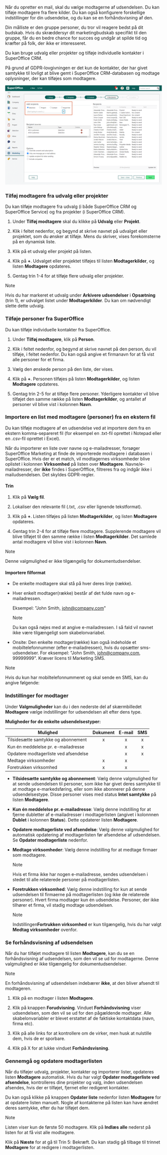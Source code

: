 <!-- markdownlint-disable-file MD041 MD034-->
Når du opretter en mail, skal du vælge modtagerne af udsendelsen. Du kan tilføje modtagere fra flere kilder. Du kan også konfigurere forskellige indstillinger for din udsendelse, og du kan se en forhåndsvisning af den.

Din målliste er den gruppe personer, du tror vil reagere bedst på dit budskab. Hvis du skræddersyr dit marketingbudskab specifikt til den gruppe, får du en bedre chance for succes og undgår at spilde tid og kræfter på folk, der ikke er interesseret.

Du kan bruge udvalg eller projekter og tilføje individuelle kontakter i SuperOffice CRM.

På grund af GDPR-lovgivningen er det kun de kontakter, der har givet samtykke til lovligt at blive gemt i SuperOffice CRM-databasen og modtage oplysninger, der kan tilføjes som modtagere.

![Du kan enten tilføje modtagerne fra et udvalg, et projekt, en individuel kontakt eller fra en ekstern liste, du importerer -screenshot][img3]

### Tilføj modtagere fra udvalg eller projekter

Du kan tilføje modtagere fra udvalg (i både SuperOffice CRM og SuperOffice Service) og fra projekter (i SuperOffice CRM).

1. Under **Tilføj modtagere** skal du klikke på **Udvalg** eller **Projekt**.

2. Klik i feltet nedenfor, og begynd at skrive navnet på udvalget eller projektet, som du ønsker at tilføje. Mens du skriver, vises forekomsterne på en dynamisk liste.

3. Klik på et udvalg eller projekt på listen.

4. Klik på **+**. Udvalget eller projektet tilføjes til listen **Modtagerkilder**, og listen **Modtagere** opdateres.

5. Gentag trin 1-4 for at tilføje flere udvalg eller projekter.

> [!NOTE]
> Hvis du har markeret et udvalg under **Arkivere udsendelser** i **Opsætning** (trin 1), er udvalget listet under **Modtagerkilder**. Du kan om nødvendigt slette dette udvalg.

### Tilføje personer fra SuperOffice

Du kan tilføje individuelle kontakter fra SuperOffice.

1. Under **Tilføj modtagere**, klik på **Person**.

2. Klik i feltet nedenfor, og begynd at skrive navnet på den person, du vil tilføje, i feltet nedenfor. Du kan også angive et firmanavn for at få vist alle personer for et firma.

3. Vælg den ønskede person på den liste, der vises.

4. Klik på **+**. Personen tilføjes på listen **Modtagerkilder**, og listen **Modtagere** opdateres.

5. Gentag trin 2-5 for at tilføje flere personer. Yderligere kontakter vil blive tilføjet den samme række på listen **Modtagerkilder**, og antallet af personer vil blive vist i kolonnen **Navn**.

### Importere en list med modtagere (personer) fra en ekstern fil

Du kan tilføje modtagere af en udsendelse ved at importere dem fra en ekstern  komma-separeret fil (for eksempel en .txt-fil oprettet i Notepad eller en .csv-fil oprettet i Excel).

Når du importerer en liste over navne og e-mailadresser, forsøger SuperOffice Marketing at finde de importerede modtagere i databasen i SuperOffice. Hvis der er et match, vil modtagernes virksomheder blive oplistet i kolonnen **Virksomhed** på listen over **Modtagere**. Navne/e-mailadresser, der **ikke** findes i SuperOfffice, filtreres fra og indgår ikke i mailudsendelsen. Det skyldes GDPR-regler.

#### Trin

1. Klik på **Vælg fil**.

2. Lokaliser den relevante fil (.txt, .csv eller lignende tekstformat).

3. Klik på **+**. Listen tilføjes på listen **Modtagerkilder**, og listen **Modtagere** opdateres.

4. Gentag trin 2-4 for at tilføje flere modtagere. Supplerende modtagere vil blive tilføjet til den samme række i listen **Modtagerkilder**. Det samlede antal modtagere vil blive vist i kolonnen **Navn**.

> [!NOTE]
Denne valgmulighed er ikke tilgængelig for dokumentudsendelser.

#### Importere filformat

* De enkelte modtagere skal stå på hver deres linje (række).

* Hver enkelt modtager(række) består af det fulde navn og e-mailadressen.

    Eksempel: "John Smith, john@company.com"

    > [!NOTE]
    > Du kan også nøjes med at angive e-mailadressen. I så fald vil navnet ikke være tilgængeligt som skabelonvariabel.

* Onsite: Den enkelte modtager(række) kan også indeholde et mobiltelefonnummer (efter e-mailadressen), hvis du opsætter sms-udsendelser. For eksempel: "John Smith, john@company.com, 99999999". Kræver licens til Marketing SMS.

> [!NOTE]
Hvis du kun har mobiltelefonnummeret og skal sende en SMS, kan du angive følgende:

### Indstillinger for modtager

Under **Valgmuligheder** kan du i den nederste del af skærmbilledet **Modtagere** vælge indstillinger for udsendelsen alt efter dens type.

**Muligheder for de enkelte udsendelsestyper:**

| Mulighed | Dokument | E-mail | SMS |
|---|:-:|:-:|:-:|
| Tilsidesætte samtykke og abonnement | x | x | x |
| Kun én meddelelse pr. e-mailadresse | | x | x |
| Opdatere modtagerliste ved afsendelse | | x | x |
| Medtage virksomheder | x | x | |
| Foretrukken virksomhed | x | x | |

* **Tilsidesætte samtykke og abonnement**: Vælg denne valgmulighed for at sende udsendelsen til personer, som ikke har givet deres samtykke til at modtage e-markedsføring, eller som ikke abonnerer på denne udsendelsestype. Disse personer vises med status **Intet samtykke** på listen **Modtagere**.

* **Kun én meddelelse pr. e-mailadresse**: Vælg denne indstilling for at fjerne dubletter af e-mailadresser i modtagerlisten (angivet i kolonnnen **Dublet** i kolonnen **Status**). Dette opdaterer listen **Modtagere**.

* **Opdatere modtagerliste ved afsendelse**: Vælg denne valgmulighed for automatisk opdatering af modtagerlisten før afsendelse af udsendelsen. Se **Opdater modtagerliste** nedenfor.

* **Medtage virksomheder**: Vælg denne indstilling for at medtage firmaer som modtagere.

    > [!NOTE]
    Hvis et firma ikke har nogen e-mailadresse, sendes udsendelsen i stedet til alle relaterede personer på modtagerlisten.

* **Foretrukken virksomhed**: Vælg denne indstilling for kun at sende udsendelsen til firmaerne på modtagerlisten (og ikke de relaterede personer). Hvert firma modtager kun én udsendelse. Personer, der ikke tilhører et firma, vil stadig modtage udsendelsen.

    > [!NOTE]
    > Indstillingen**Fortrukken virksomhed** er kun tilgængelig, hvis du har valgt **Medtag virksomheder** ovenfor.

### Se forhåndsvisning af udsendelsen

Når du har tilføjet modtagere til listen **Modtagere**, kan du se en forhåndsvisning af udsendelsen, som den vil se ud for modtagerne. Denne valgmulighed er ikke tilgængelig for dokumentudsendelser.

> [!NOTE]
> En forhåndsvisning af udsendelsen indebærer **ikke**, at den bliver afsendt til modtageren.

1. Klik på en modtager i listen **Modtagere**.

2. Klik på knappen **Forudvisning**. Vinduet **Forhåndsvisning** viser udsendelsen, som den vil se ud for den pågældende modtager. Alle skabelonvariabler er blevet erstattet af de faktiske kontaktdata (navn, firma etc).

3. Klik på alle links for at kontrollere om de virker, men husk at nulstille dem, hvis de er sporbare.

4. Klik på X for at lukke vinduet **Forhåndsvisning**.

### Gennemgå og opdatere modtagerlisten

Når du tilføjer udvalg, projekter, kontakter og importerer lister, opdateres listen **Modtagere** automatisk. Hvis du har valgt **Opdater modtagerliste ved afsendelse**, kontrolleres dine projekter og valg, inden udsendelsen afsendes, hvis der er tilføjet, fjernet eller redigeret kontakter.

Du kan også klikke på knappen **Opdater liste** nedenfor listen **Modtagere** for at opdatere listen manuelt. Nogle af kontakterne på listen kan have ændret deres samtykke, efter du har tilføjet dem.

> [!NOTE]
> Listen viser kun de første 50 modtagere. Klik på **Indlæs alle** nederst på listen for at få vist alle modtagere.

Klik på **Næste** for at gå til Trin 5: Bekræft. Du kan stadig gå tilbage til trinnet **Modtagere** for at redigere i modtagerlisten.

<!-- Referenced images -->
[img3]: ../../../../../../media/loc/en/marketing/add-target-list.png
